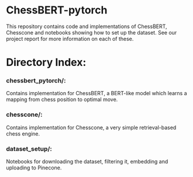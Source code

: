 # ChessBERT-pytorch
This repository contains code and implementations of ChessBERT, Chesscone and notebooks showing how to set up the dataset. See our project report for more information on each of these.

# Directory Index:

### chessbert_pytorch/:
Contains implementation for ChessBERT, a BERT-like model which learns a mapping from chess position to optimal move.

### chesscone/:
Contains implementation for Chesscone, a very simple retrieval-based chess engine.

### dataset_setup/:
Notebooks for downloading the dataset, filtering it, embedding and uploading to Pinecone.